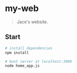 # my-web

> Jace's website.

## Start

``` bash
# install dependencies
npm install

# boot server at localhost:3000
node home_app.js
```

